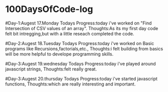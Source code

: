 # 100DaysOfCode-log
#Day-1:Augest 17.Monday
Todays Progress:today i've worked on "Find Intersection of CSV values of an array".
Thoughts:As its my first day code felt bit intregging,but with a little reseach completed the code.

#Day-2:Augest 18.Tuesday
Todays Progress:today i've worked on Basic programs like Recursions,factorials,etc.,
Thoughts:i felt building from basics will be more helpful to develope programming skills.

#Day-3:Augest 19.wednesday
Todays Progress:today i've played around javascript strings,
Thoughts:felt really great.

#Day-3:Augest 20.thursday
Todays Progress:today i've started javascript functions,
Thoughts:which are really interesting and important.

